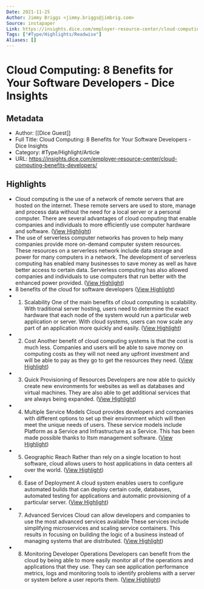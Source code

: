 ```yaml
---
Date: 2021-11-25
Author: Jimmy Briggs <jimmy.briggs@jimbrig.com>
Source: instapaper
Link: https://insights.dice.com/employer-resource-center/cloud-computing-benefits-developers/
Tags: ["#Type/Highlights/Readwise"]
Aliases: []
---
```

# Cloud Computing: 8 Benefits for Your Software Developers - Dice Insights

## Metadata
- Author: [[Dice Guest]]
- Full Title: Cloud Computing: 8 Benefits for Your Software Developers - Dice Insights
- Category: #Type/Highlight/Article
- URL: https://insights.dice.com/employer-resource-center/cloud-computing-benefits-developers/

## Highlights
- Cloud computing is the use of a network of remote servers that are hosted on the internet. These remote servers are used to store, manage and process data without the need for a local server or a personal computer. There are several advantages of cloud computing that enable companies and individuals to more efficiently use computer hardware and software. ([View Highlight](https://instapaper.com/read/1434780891/17134200))
- The use of serverless computer networks has proven to help many companies provide more on-demand computer system resources. These resources on a serverless network include data storage and power for many computers in a network. The development of serverless computing has enabled many businesses to save money as well as have better access to certain data. Serverless computing has also allowed companies and individuals to use computers that run better with the enhanced power provided. ([View Highlight](https://instapaper.com/read/1434780891/17134201))
- 8 benefits of the cloud for software developers ([View Highlight](https://instapaper.com/read/1434780891/17134205))
- 1. Scalability
  One of the main benefits of cloud computing is scalability. With traditional server hosting, users need to determine the exact hardware that each node of the system would run a particular web application or server. With cloud systems, users can now scale any part of an application more quickly and easily. ([View Highlight](https://instapaper.com/read/1434780891/17134207))
- 2. Cost
  Another benefit of cloud computing systems is that the cost is much less. Companies and users will be able to save money on computing costs as they will not need any upfront investment and will be able to pay as they go to get the resources they need. ([View Highlight](https://instapaper.com/read/1434780891/17134208))
- 3. Quick Provisioning of Resources
  Developers are now able to quickly create new environments for websites as well as databases and virtual machines. They are also able to get additional services that are always being expanded. ([View Highlight](https://instapaper.com/read/1434780891/17134209))
- 4. Multiple Service Models
  Cloud provides developers and companies with different options to set up their environment which will then meet the unique needs of users. These service models include Platform as a Service and Infrastructure as a Service. This has been made possible thanks to Itsm management software. ([View Highlight](https://instapaper.com/read/1434780891/17134211))
- 5. Geographic Reach
  Rather than rely on a single location to host software, cloud allows users to host applications in data centers all over the world. ([View Highlight](https://instapaper.com/read/1434780891/17134213))
- 6. Ease of Deployment
  A cloud system enables users to configure automated builds that can deploy certain code, databases, automated testing for applications and automatic provisioning of a particular server. ([View Highlight](https://instapaper.com/read/1434780891/17134214))
- 7. Advanced Services
  Cloud can allow developers and companies to use the most advanced services available These services include simplifying microservices and scaling service containers. This results in focusing on building the logic of a business instead of managing systems that are distributed. ([View Highlight](https://instapaper.com/read/1434780891/17134215))
- 8. Monitoring Developer Operations
  Developers can benefit from the cloud by being able to more easily monitor all of the operations and applications that they use. They can see application performance metrics, logs and monitoring tools to identify problems with a server or system before a user reports them. ([View Highlight](https://instapaper.com/read/1434780891/17134216))
